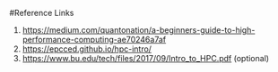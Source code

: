 #Reference Links
1. https://medium.com/quantonation/a-beginners-guide-to-high-performance-computing-ae70246a7af
1. https://epcced.github.io/hpc-intro/ 
1. https://www.bu.edu/tech/files/2017/09/Intro_to_HPC.pdf (optional)

